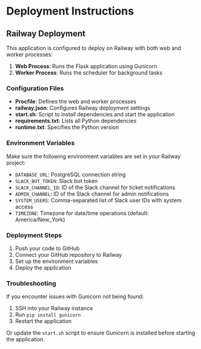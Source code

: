 # Deployment Instructions

## Railway Deployment

This application is configured to deploy on Railway with both web and worker processes:

1. **Web Process**: Runs the Flask application using Gunicorn
2. **Worker Process**: Runs the scheduler for background tasks

### Configuration Files

- **Procfile**: Defines the web and worker processes
- **railway.json**: Configures Railway deployment settings
- **start.sh**: Script to install dependencies and start the application
- **requirements.txt**: Lists all Python dependencies
- **runtime.txt**: Specifies the Python version

### Environment Variables

Make sure the following environment variables are set in your Railway project:

- `DATABASE_URL`: PostgreSQL connection string
- `SLACK_BOT_TOKEN`: Slack bot token
- `SLACK_CHANNEL_ID`: ID of the Slack channel for ticket notifications
- `ADMIN_CHANNEL`: ID of the Slack channel for admin notifications
- `SYSTEM_USERS`: Comma-separated list of Slack user IDs with system access
- `TIMEZONE`: Timezone for date/time operations (default: America/New_York)

### Deployment Steps

1. Push your code to GitHub
2. Connect your GitHub repository to Railway
3. Set up the environment variables
4. Deploy the application

### Troubleshooting

If you encounter issues with Gunicorn not being found:

1. SSH into your Railway instance
2. Run `pip install gunicorn`
3. Restart the application

Or update the `start.sh` script to ensure Gunicorn is installed before starting the application.
